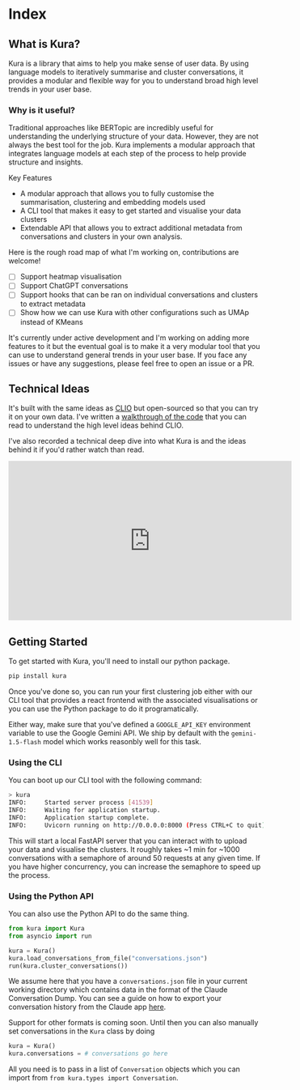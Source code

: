 # Index

## What is Kura?

Kura is a library that aims to help you make sense of user data. By using language models to iteratively summarise and cluster conversations, it provides a modular and flexible way for you to understand broad high level trends in your user base.

### Why is it useful?

Traditional approaches like BERTopic are incredibly useful for understanding the underlying structure of your data. However, they are not always the best tool for the job. Kura implements a modular approach that integrates language models at each step of the process to help provide structure and insights.

Key Features

- A modular approach that allows you to fully customise the summarisation, clustering and embedding models used
- A CLI tool that makes it easy to get started and visualise your data clusters
- Extendable API that allows you to extract additional metadata from conversations and clusters in your own analysis.

Here is the rough road map of what I'm working on, contributions are welcome!

- [ ] Support heatmap visualisation
- [ ] Support ChatGPT conversations
- [ ] Support hooks that can be ran on individual conversations and clusters to extract metadata
- [ ] Show how we can use Kura with other configurations such as UMAp instead of KMeans

It's currently under active development and I'm working on adding more features to it but the eventual goal is to make it a very modular tool that you can use to understand general trends in your user base. If you face any issues or have any suggestions, please feel free to open an issue or a PR.

## Technical Ideas

It's built with the same ideas as [CLIO](https://www.anthropic.com/research/clio) but open-sourced so that you can try it on your own data. I've written a [walkthrough of the code](https://ivanleo.com/blog/understanding-user-conversations) that you can read to understand the high level ideas behind CLIO.

I've also recorded a technical deep dive into what Kura is and the ideas behind it if you'd rather watch than read.

<iframe width="560" height="315" src="https://www.youtube.com/embed/TPOP_jDiSVE?si=uvTond4LUwJGOn4F" title="YouTube video player" frameborder="0" allow="accelerometer; autoplay; clipboard-write; encrypted-media; gyroscope; picture-in-picture; web-share" referrerpolicy="strict-origin-when-cross-origin" allowfullscreen></iframe>

## Getting Started

To get started with Kura, you'll need to install our python package.

```bash
pip install kura
```

Once you've done so, you can run your first clustering job either with our CLI tool that provides a react frontend with the associated visualisations or you can use the Python package to do it programatically.

Either way, make sure that you've defined a `GOOGLE_API_KEY` environment variable to use the Google Gemini API. We ship by default with the `gemini-1.5-flash` model which works reasonbly well for this task.

### Using the CLI

You can boot up our CLI tool with the following command:

```bash
> kura
INFO:     Started server process [41539]
INFO:     Waiting for application startup.
INFO:     Application startup complete.
INFO:     Uvicorn running on http://0.0.0.0:8000 (Press CTRL+C to quit)
```

This will start a local FastAPI server that you can interact with to upload your data and visualise the clusters. It roughly takes ~1 min for ~1000 conversations with a semaphore of around 50 requests at any given time. If you have higher concurrency, you can increase the semaphore to speed up the process.

### Using the Python API

You can also use the Python API to do the same thing.

```python
from kura import Kura
from asyncio import run

kura = Kura()
kura.load_conversations_from_file("conversations.json")
run(kura.cluster_conversations())
```

We assume here that you have a `conversations.json` file in your current working directory which contains data in the format of the Claude Conversation Dump. You can see a guide on how to export your conversation history from the Claude app [here](https://support.anthropic.com/en/articles/9450526-how-can-i-export-my-claude-ai-data).

Support for other formats is coming soon. Until then you can also manually set conversations in the `Kura` class by doing

```python
kura = Kura()
kura.conversations = # conversations go here
```

All you need is to pass in a list of `Conversation` objects which you can import from `from kura.types import Conversation`.
